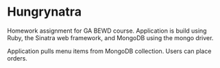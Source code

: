 # Hungrynatra

Homework assignment for GA BEWD course. Application is build using Ruby, the Sinatra web framework, and MongoDB using the mongo driver.

Application pulls menu items from MongoDB collection. Users can place orders.
